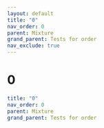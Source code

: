 ```yaml
---
layout: default
title: "0"
nav_order: 0
parent: Mixture
grand_parent: Tests for order
nav_exclude: true
---
```


# 0

```yaml
title: "0"
nav_order: 0
parent: Mixture
grand_parent: Tests for order
```
